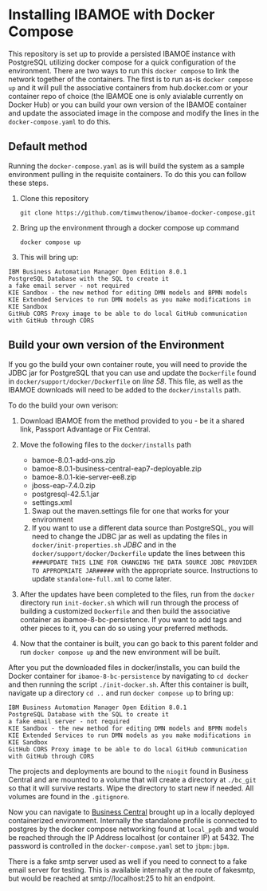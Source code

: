 # Installing IBAMOE with Docker Compose

This repository is set up to provide a persisted IBAMOE instance with PostgreSQL utilizing docker compose for a quick configuration of the environment.  There are two ways to run this `docker compose` to link the network together of the containers. The first is to run as-is `docker compose up` and it will pull the associative containers from hub.docker.com or your container repo of choice (the IBAMOE one is only avialable currently on Docker Hub) or you can build your own version of the IBAMOE container and update the associated image in the compose and modify the lines in the `docker-compose.yaml` to do this.

## Default method

Running the `docker-compose.yaml` as is will build the system as a sample environment pulling in the requisite containers. To do this you can follow these steps.

1. Clone this repository

    ~~~shell
    git clone https://github.com/timwuthenow/ibamoe-docker-compose.git
    ~~~

1. Bring up the environment through a docker compose up command

    ~~~shell
    docker compose up
    ~~~

1. This will bring up:

  ~~~ text
  IBM Business Automation Manager Open Edition 8.0.1
  PostgreSQL Database with the SQL to create it
  a fake email server - not required
  KIE Sandbox - the new method for editing DMN models and BPMN models
  KIE Extended Services to run DMN models as you make modifications in KIE Sandbox
  GitHub CORS Proxy image to be able to do local GitHub communication with GitHub through CORS
  ~~~

## Build your own version of the Environment

If you go the build your own container route, you will need to provide the JDBC jar for PostgreSQL that you can use and update the `Dockerfile` found in `docker/support/docker/Dockerfile` on *line 58*. This file, as well as the IBAMOE downloads will need to be added to the `docker/installs` path. 

To do the build your own verison:

1. Download IBAMOE from the method provided to you - be it a shared link, Passport Advantage or Fix Central.
1. Move the following files to the `docker/installs` path
   - bamoe-8.0.1-add-ons.zip
   - bamoe-8.0.1-business-central-eap7-deployable.zip
   - bamoe-8.0.1-kie-server-ee8.zip
   - jboss-eap-7.4.0.zip
   - postgresql-42.5.1.jar
   - settings.xml

   1. Swap out the maven.settings file for one that works for your environment
   2. If you want to use a different data source than PostgreSQL, you will need to change the JDBC jar as well as updating the files in `docker/init-properties.sh` *JDBC* and in the `docker/support/docker/Dockerfile` update the lines between this `####UPDATE THIS LINE FOR CHANGING THE DATA SOURCE JDBC PROVIDER TO APPROPRIATE JAR#####` with the appropriate source. Instructions to update `standalone-full.xml` to come later.
1. After the updates have been completed to the files, run from the `docker` directory run `init-docker.sh` which will run through the process of building a customized `Dockerfile` and then build the associative container as ibamoe-8-bc-persistence. If you want to add tags and other pieces to it, you can do so using your preferred methods.
1. Now that the container is built, you can go back to this parent folder and run `docker compose up` and the new environment will be built.



After you put the downloaded files in docker/installs, you can build the Docker container for `ibamoe-8-bc-persistence` by navigating to `cd docker` and then running the script `./init-docker.sh`. After this container is built, navigate up a directory `cd ..` and run `docker compose up` to bring up:

``` text
IBM Business Automation Manager Open Edition 8.0.1
PostgreSQL Database with the SQL to create it
a fake email server - not required
KIE Sandbox - the new method for editing DMN models and BPMN models
KIE Extended Services to run DMN models as you make modifications in KIE Sandbox
GitHub CORS Proxy image to be able to do local GitHub communication with GitHub through CORS
```

The projects and deployments are bound to the `niogit` found in Business Central and are mounted to a volume that will create a directory at `./bc_git` so that it will survive restarts. Wipe the directory to start new if needed. All volumes are found in the `.gitignore`.

Now you can navigate to [Business Central](http://localhost:8080/business-central) brought up in a locally deployed containerized environment. Internally the standalone profile is connected to postgres by the docker compose networking found at `local_pgdb` and would be reached through the IP Address localhost (or container IP) at 5432. The password is controlled in the `docker-compose.yaml` set to `jbpm:jbpm`.

There is a fake smtp server used as well if you need to connect to a fake email server for testing. This is available internally at the route of fakesmtp, but would be reached at smtp://localhost:25 to hit an endpoint.
